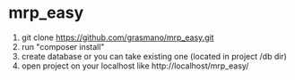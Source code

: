 # mrp_easy

1. git clone https://github.com/grasmano/mrp_easy.git
2. run "composer install"
3. create database or you can take existing one (located in project /db dir)
4. open project on your localhost like http://localhost/mrp_easy/
